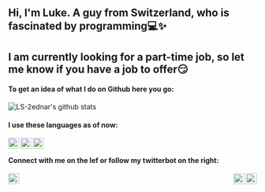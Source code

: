 ## Hi, I'm Luke. A guy from Switzerland, who is fascinated by programming:computer::sparkles:

## I am currently looking for a part-time job, so let me know if you have a job to offer:smirk:

#### To get an idea of what I do on Github here you go:
![LS-2ednar's github stats](https://github-readme-stats.vercel.app/api?username=LS-2ednar&hide=contribs,issues)


#### I use these languages as of now:
[<img align = "left" width = "22px" src="https://cdn3.iconfinder.com/data/icons/logos-and-brands-adobe/512/267_Python-512.png">](https://github.com/LS-2ednar/PAD2020_GenomicSequence_to_Species_Cluster)
[<img align = "left" width = "22px" src="https://cdn4.iconfinder.com/data/icons/logos-and-brands/512/285_R_Project_logo-512.png">](https://github.com/LS-2ednar/statistics_cheatsheat/tree/main/R)
<img align = "left" width = "22px" src="https://upload.wikimedia.org/wikipedia/commons/2/21/Matlab_Logo.png">

</br>

#### Connect with me on the lef or follow my twitterbot on the right:
[<img align = "left" alt= "linkedin" width ="22px" src="https://www.flaticon.com/svg/static/icons/svg/174/174857.svg">](https://www.linkedin.com/in/lukas-schaub-bt)
<img align = "right" width = "22px" src="https://image.flaticon.com/icons/png/512/65/65508.png" >
[<img align = "right" width = "22px" src="https://allfacebook.de/wp-content/uploads/2020/02/Twitter_Logo_Blue-300x300.png">](https://twitter.com/thecuriousluke) 

